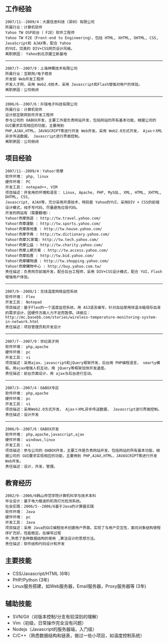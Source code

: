 <!-- 
.. title: 我的简历
.. slug: resume
.. date: 2012/08/01 14:01:13
.. tags: 
.. link: 
.. description: 
-->

## 工作经验 
    2007/11--2009/4：大展信息科技（深圳）有限公司
    所属行业：计算机软件 
    Yahoo TW OSP前台（ F2E）软件工程师 
    Yahoo TW F2E（Front-end to Engineering），包括 HTML, XHTML, DHTML, CSS, JavaScript和 AJAX等，配合 Yahoo
    的YUI，完美的 DIV+CSS网页设计风格。
    离职原因： Yahoo到北京建立新基地 
    
--------------

    2007/7--2007/9：上海神鹰技术有限公司
    所属行业：互联网/电子商务
    开发部 Web开发工程师
    开发人才网，采用 Web2.0技术，采用 Javascript和Flash增强对用户的体验。
    离职原因：公司倒闭 
    
--------------

    2006/6--2007/6：升瑞电子科技有限公司
    所属行业：计算机软件
    设计部互联网软件开发工程师
    参与公司的 OABOX开发，主要工作是负责网站开发，包括网站的所有基本功能，根据公司的 GUI要求实现相应的功能，主要用到 
    PHP,AJAX,HTML，JAVASCRIPT等进行开发 Web开发。采用 Web2.0方式开发， Ajax＋XML异步传送数据， Javascript进行界面控制。
    离职原因：公司倒闭 


## 项目经验 
    2007/11--2009/4：Yahoo!奇摩
    软件环境： php, linux
    硬件环境： PC
    开发工具： notepad++, VIM
    项目描述：开发用的环境和语言： Linux, Apache, PHP, MySQL, XML, HTML, XHTML, DHTML, CSS, 
    Javascript, AJAX等，充分采用开源技术，特别是 Yahoo的YUI，采用DIV + CSS的前端设计模式，纯手写代码，尽量避免垃圾代码。
    开发的网站有（需要翻墙）： 
    Yahoo!奇摩旅遊 : http://tw.travel.yahoo.com/ 
    Yahoo!奇摩運動 : http://tw.sports.yahoo.com/ 
    Yahoo!奇摩房地產 : http://tw.house.yahoo.com/ 
    Yahoo!奇摩字典 : http://tw.dictionary.yahoo.com/ 
    Yahoo!奇摩3C家電: http://tw.tech.yahoo.com/ 
    Yahoo!奇摩公益 : http://tw.charity.yahoo.com/ 
    Yahoo!奇摩上網方案 : http://tw.access.yahoo.com/ 
    Yahoo!奇摩拍賣 : http://tw.bid.yahoo.com/ 
    Yahoo!奇摩購物通 : http://tw.shopping.yahoo.com/ 
    Yahoo!奇摩購物中心 : http://buy.yahoo.com.tw/
    责任描述：负责网页前端开发，配合后台工程师，采用 DIV+CSS设计模式，配合 YUI，Flash增强用户体验。 
    
--------------

    2007/9--2008/1：无线温度网络监控系统
    软件环境： Flex
    开发工具： Notepad
    项目描述：基于Flex的一个温度监控系统，用 AS3语言编写，针对血站使用恒温冰箱保存血液的需求设计，因硬件方面人力不足而暂停。详细见： http://mc.basebb.com/stories/wireless-temperature-monitoring-system-in-network.html
    责任描述：项目管理员和开发设计
        
--------------

    2007/7--2007/9：世纪英才网
    软件环境： php,apache
    硬件环境： pc
    开发工具： vi
    项目描述：采用ajax，javascript和jQuery框架开发，后台用 PHP编程语言， smarty模板。用ajax增强人机互动，用 jQuery等框架加快开发速度。
    责任描述：前台页面设计，用 ajax与后台进行互动。 
    
--------------

    2007/3--2007/4：OABOX专区
    软件环境： php,apache
    硬件环境： pc
    开发工具： vi
    项目描述：采用Web2.0方式开发， Ajax＋XML异步传送数据， Javascript进行界面控制。
    责任描述：设计开发 
    
--------------

    2006/9--2007/6：OABOX开发
    软件环境： php,apache,javascript,ajax
    硬件环境： windows,linux
    开发工具： vi
    项目描述：参与公司的 OABOX开发，主要工作是负责网站开发，包括网站的所有基本功能，根据公司的 GUI要求实现相应的功能，主要用到 PHP,AJAX,HTML，JAVASCRIPT等进行开发 Web开发。
    责任描述：设计，开发，管理。

## 教育经历 

    2002/9--2006/6韩山师范学院计算机科学与技术本科
    毕业设计：基于电力载波的机场灯光检测系统。
    社会实践：2006/5--2006/6基于Java的计算器实践
    软件环境： Java
    硬件环境： pc
    开发工具： Java
    项目描述：采用 Java的GUI编程技术创建用户界面，实现了与用户交互性，面向对象结构使程序扩充好，性能稳定。在编写过程
    中,熟悉了各种数据结构的使用 ,算法设计的思想方法。
    责任描述：软件结构代码设计和开发


## 主要技能
- CSS/Javascript/HTML (6年)
- PHP/Python (3年)
- Linux服务搭建，如Web服务器，Email服务器，Proxy服务器等 (3年)

## 辅助技能
- SVN/Git（对版本控制/分支有较深刻的理解）
- Vim（初级，日常操作完全没有问题）
- Nodejs（Javascript的服务器端，入门级）
- C/C++（熟悉数据结构和链表，做过一些小项目，如温度控制系统）



